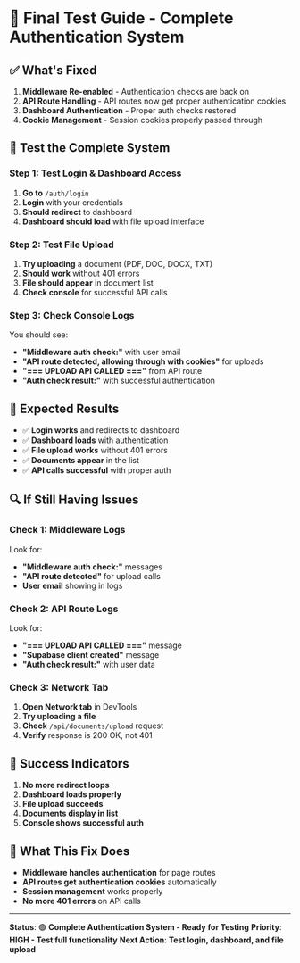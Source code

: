 # 🎯 Final Test Guide - Complete Authentication System

## ✅ **What's Fixed**

1. **Middleware Re-enabled** - Authentication checks are back on
2. **API Route Handling** - API routes now get proper authentication cookies
3. **Dashboard Authentication** - Proper auth checks restored
4. **Cookie Management** - Session cookies properly passed through

## 🧪 **Test the Complete System**

### **Step 1: Test Login & Dashboard Access**
1. **Go to** `/auth/login`
2. **Login** with your credentials
3. **Should redirect** to dashboard
4. **Dashboard should load** with file upload interface

### **Step 2: Test File Upload**
1. **Try uploading** a document (PDF, DOC, DOCX, TXT)
2. **Should work** without 401 errors
3. **File should appear** in document list
4. **Check console** for successful API calls

### **Step 3: Check Console Logs**
You should see:
- **"Middleware auth check:"** with user email
- **"API route detected, allowing through with cookies"** for uploads
- **"=== UPLOAD API CALLED ==="** from API route
- **"Auth check result:"** with successful authentication

## 🎯 **Expected Results**

- ✅ **Login works** and redirects to dashboard
- ✅ **Dashboard loads** with authentication
- ✅ **File upload works** without 401 errors
- ✅ **Documents appear** in the list
- ✅ **API calls successful** with proper auth

## 🔍 **If Still Having Issues**

### **Check 1: Middleware Logs**
Look for:
- **"Middleware auth check:"** messages
- **"API route detected"** for upload calls
- **User email** showing in logs

### **Check 2: API Route Logs**
Look for:
- **"=== UPLOAD API CALLED ==="** message
- **"Supabase client created"** message
- **"Auth check result:"** with user data

### **Check 3: Network Tab**
1. **Open Network tab** in DevTools
2. **Try uploading a file**
3. **Check** `/api/documents/upload` request
4. **Verify** response is 200 OK, not 401

## 🚀 **Success Indicators**

1. **No more redirect loops**
2. **Dashboard loads properly**
3. **File upload succeeds**
4. **Documents display in list**
5. **Console shows successful auth**

## 🔧 **What This Fix Does**

- **Middleware handles authentication** for page routes
- **API routes get authentication cookies** automatically
- **Session management** works properly
- **No more 401 errors** on API calls

---

**Status**: 🟢 **Complete Authentication System - Ready for Testing**
**Priority**: **HIGH - Test full functionality**
**Next Action**: **Test login, dashboard, and file upload**
